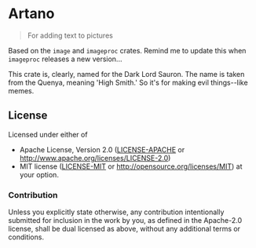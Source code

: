 # Artano

> For adding text to pictures

Based on the `image` and `imageproc` crates. Remind me to update this when `imageproc` releases a new version...

This crate is, clearly, named for the Dark Lord Sauron. The name is taken from the Quenya, meaning 'High Smith.' So it's for making evil things--like memes.

## License

Licensed under either of
 * Apache License, Version 2.0 ([LICENSE-APACHE](LICENSE-APACHE) or http://www.apache.org/licenses/LICENSE-2.0)
 * MIT license ([LICENSE-MIT](LICENSE-MIT) or http://opensource.org/licenses/MIT)
at your option.

### Contribution

Unless you explicitly state otherwise, any contribution intentionally submitted
for inclusion in the work by you, as defined in the Apache-2.0 license, shall be dual licensed as above, without any
additional terms or conditions.

[LICENSE-APACHE]: https://github.com/archer884/artano/blob/master/LICENSE-MIT
[LICENSE-MIT]: https://github.com/archer884/artano/blob/master/LICENSE-APACHE
